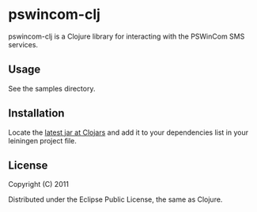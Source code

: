 # pswincom-clj

pswincom-clj is a Clojure library for interacting with the PSWinCom SMS services.

## Usage

See the samples directory.

## Installation

Locate the [latest jar at Clojars](http://clojars.org/pswincom-clj) and add it to your dependencies list in your leiningen project file.

## License

Copyright (C) 2011 

Distributed under the Eclipse Public License, the same as Clojure.
